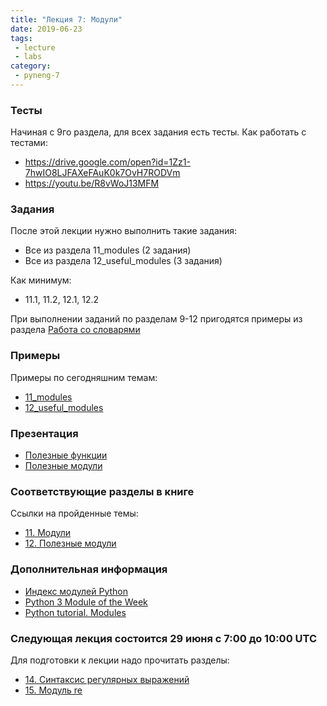 ```yaml
---
title: "Лекция 7: Модули"
date: 2019-06-23
tags:
 - lecture
 - labs
category:
 - pyneng-7
---
```



### Тесты

Начиная с 9го раздела, для всех задания есть тесты. Как работать с тестами:

* https://drive.google.com/open?id=1Zz1-7hwIO8LJFAXeFAuK0k7OvH7RODVm
* https://youtu.be/R8vWoJ13MFM


### Задания

После этой лекции нужно выполнить такие задания:

* Все из раздела 11_modules (2 задания)
* Все из раздела 12_useful_modules (3 задания)

Как минимум:

* 11.1, 11.2, 12.1, 12.2

При выполнении заданий по разделам 9-12 пригодятся примеры из раздела [Работа со словарями](https://pyneng.readthedocs.io/ru/latest/book/08_python_basic_examples/working_with_dicts.html)

### Примеры

Примеры по сегодняшним темам:

* [11_modules](https://github.com/pyneng/pyneng-online-may-aug-2019/tree/master/examples/11_modules)
* [12_useful_modules](https://github.com/pyneng/pyneng-online-may-aug-2019/tree/master/examples/12_useful_modules)


### Презентация

* [Полезные функции](https://gitpitch.com/natenka/pyneng-slides/py3-useful-functions)
* [Полезные модули](https://gitpitch.com/natenka/pyneng-slides/py3-useful-modules)


### Соответствующие разделы в книге

Ссылки на пройденные темы:

* [11. Модули](https://pyneng.readthedocs.io/ru/latest/book/11_modules/index.html)
* [12. Полезные модули](https://pyneng.readthedocs.io/ru/latest/book/12_useful_modules/index.html)


### Дополнительная информация

* [Индекс модулей Python](https://docs.python.org/3/py-modindex.html)
* [Python 3 Module of the Week](https://pymotw.com/3/)
* [Python tutorial. Modules](https://docs.python.org/3/tutorial/modules.html)


### Следующая лекция состоится 29 июня с 7:00 до 10:00 UTC

Для подготовки к лекции надо прочитать разделы:

* [14. Синтаксис регулярных выражений](https://pyneng.readthedocs.io/ru/latest/book/14_regex/index.html)
* [15. Модуль re](https://pyneng.readthedocs.io/ru/latest/book/15_module_re/index.html)

